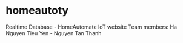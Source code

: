 # homeautoty
Realtime Database - HomeAutomate
IoT website
Team members: Ha Nguyen Tieu Yen - Nguyen Tan Thanh 
